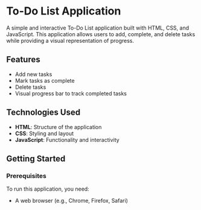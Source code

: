 # To-Do List Application

A simple and interactive To-Do List application built with HTML, CSS, and JavaScript. This application allows users to add, complete, and delete tasks while providing a visual representation of progress.

## Features

- Add new tasks
- Mark tasks as complete
- Delete tasks
- Visual progress bar to track completed tasks

## Technologies Used

- **HTML**: Structure of the application
- **CSS**: Styling and layout
- **JavaScript**: Functionality and interactivity

## Getting Started

### Prerequisites

To run this application, you need:

- A web browser (e.g., Chrome, Firefox, Safari)

